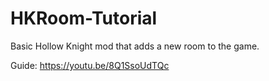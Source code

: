 # HKRoom-Tutorial
Basic Hollow Knight mod that adds a new room to the game.

Guide: https://youtu.be/8Q1SsoUdTQc
